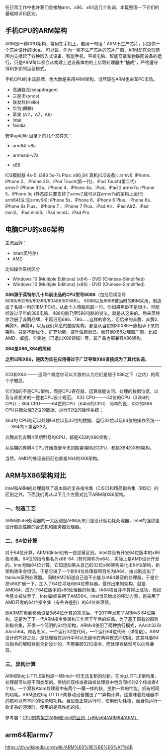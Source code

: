在日常工作中也许我们会接触arm、x86、x64这几个名词，本篇整理一下它们的基础知识和区别。

## 手机CPU的ARM架构

ARM是一种CPU架构，常用在手机上，套用一句话：ARM不生产芯片，只提供一个芯片设计的Idea。
可以说，作为一家不生产芯片的芯片厂商，ARM却在全球范围内支撑起了各种嵌入式设备、智能手机、平板电脑、智能穿戴和物联网设备的运行，只是ARM每年都会从构建上述设备体内的上亿颗处理器中“抽成”，严格遵守薄利多销的运营模式。

手机CPU的主流品牌，绝大数是采用ARM架构，当然现在ARM也进军PC市场。

- 高通骁龙(snapdragon)
- 三星(Exynos)
- 联发科(Helio)
- 华为(麒麟)
- 苹果 (A11，A7，A6)
- Intel
- Nvidia



安卓apk/lib 目录下的几个文件夹：

- arm64-v8a

- armeabi-v7a

- x86

IOS模拟器
4s-5: i386
5s-7s Plus: x86_64
真机(iOS设备):
armv6: iPhone、iPhone 2、iPhone 3G、iPod Touch(第一代)、iPod Touch(第二代)       
armv7: iPhone 3Gs、iPhone 4、iPhone 4s、iPad、iPad 2
armv7s: iPhone 5、iPhone 5c (静态库只要支持了armv7,就可以在armv7s的架构上运行)
arm64(注:无armv64): iPhone 5s、iPhone 6、iPhone 6 Plus、iPhone 6s、iPhone 6s Plus、 iPhone 7 、iPhone 7 Plus、iPad Air、iPad Air2、iPad mini2、iPad mini3、iPad mini4、iPad Pro





## 电脑CPU的x86架构

主流品牌：

- Inter(英特尔)
- AMD

比如操作系统区分

- Windows 10 (Multiple Editions) (x64) - DVD (Chinese-Simplified)
- Windows 10 (Multiple Editions) (x86) - DVD (Chinese-Simplified)



**X86源于英特尔几十年前出品的CPU型号8086**（包括后续型号8088/80286/80386/80486/80586）。
8086以及8088被当时的IBM采用，制造出了名噪一时的IBM PC机，从此个人电脑风靡一时。你如果年龄不是很小，可能听说过早年的386电脑、486电脑乃至586电脑的说法，就是从这来的。后来英特尔注册了奔腾品牌，不再沿用686、786……这样的命名，但后来的奔腾、奔腾2、奔腾3、奔腾4，以及我们熟悉的酷睿架构，都是从当初的80X86一脉相承下来的架构，只是不断优化、扩充功能、提升性能而已。而其他X86处理器厂商，比如AMD、威盛、全美达（已退出X86领域）等，其产品也都兼容X86架构。

**X64是X86_X64的简称**

**之所以叫X86，是因为实在应用得过于广泛导致X86直接成为了其代名词。**

****

X32和X64------这两个概念你可以大致的认为它们是居于X86之下（之内）的两个子概念。

它们指的不是CPU架构，而是CPU寄存器、运算器能访问、处理的数据位宽，以及与此相关的一整套CPU设计规范。
X32 CPU------32位的CPU（32bit的CPU）; X64 CPU------64位的CPU（64bit的CPU）
简单的说，X32的X86 CPU只能处理32位的数据、运行32位的操作系统；

X64的 CPU则可以处理64位以及32位的数据、运行32位以及64位的操作系统------X64向下兼容X32。

奔腾直到奔腾4早期型号的CPU，都是X32的X86架构；

从后期的奔腾4 CPU开始直至今天的酷睿i架构的CPU，都是X64的X86架构。

当然，AMD的处理器目前也都是X64的X86架构。



## ARM与X86架构对比

Intel和ARM的处理器除了最本质的复杂指令集（CISC)和精简指令集（RISC）的区别之外，下面我们再从以下几个方面对比下ARM和X86架构。

### 一、制造工艺

ARM和Intel处理器的一大区别是ARM从来只是设计低功耗处理器，Intel的强项是设计超高性能的台式机和服务器处理器。

### 二、64位计算

对于64位计算，ARM和Intel也有一些显著区别。Intel并没有开发64位版本的x86指令集。64位的指令集名为x86-64（有时简称为x64），实际上是AMD设计开发的。Intel想做64位计算，它知道如果从自己的32位x86架构进化出64位架构，新架构效率会很低，于是它搞了一个新64位处理器项目名为IA64。由此制造出了Itanium系列处理器。
同时AMD知道自己造不出能与IA64兼容的处理器，于是它把x86扩展一下，加入了64位寻址和64位寄存器。最终出来的架构，就是 AMD64，成为了64位版本的x86处理器的标准。IA64项目并不算得上成功，现如今基本被放弃了。Intel最终采用了AMD64。Intel当前给出的移动方案，是采用了AMD开发的64位指令集（有些许差别）的64位处理器。

而ARM在看到移动设备对64位计算的需求后，于2011年发布了ARMv8 64位架构，这是为了下一代ARM指令集架构工作若干年后的结晶。为了基于原有的原则和指令集，开发一个简明的64位架构，ARMv8使用了两种执行模式，AArch32和AArch64。顾名思义，一个运行32位代码，一个运行64位代码（详情戳）。ARM设计的巧妙之处，是处理器在运行中可以无缝地在两种模式间切换。这意味着64位指令的解码器是全新设计的，不用兼顾32位指令，而处理器依然可以向后兼容。

### 三、异构计算

ARM的big.LITTLE架构是一项Intel一时无法复制的创新。在big.LITTLE架构里，处理器可以是不同类型的。传统的双核或者四核处理器中包含同样的2个核或者4个核。一个双核Atom处理器中有两个一模一样的核，提供一样的性能，拥有相同的功耗。ARM通过big.LITTLE向移动设备推出了**异构计算。这意味着处理器中的核可以有不同的性能和功耗。当设备正常运行时，使用低功耗核，而当你运行一款复杂的游戏时，使用的是高性能的核。

参考自：[CPU的构架之ARM和Intel的区别（x86/x64/ARM64/ARM）](https://blog.csdn.net/Gerwels_JI/article/details/83001611)

## arm64和armv7

https://zh.wikipedia.org/wiki/ARM%E6%9E%B6%E6%A7%8B